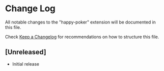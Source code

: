 # Change Log

All notable changes to the "happy-poker" extension will be documented in this file.

Check [Keep a Changelog](http://keepachangelog.com/) for recommendations on how to structure this file.

## [Unreleased]

- Initial release